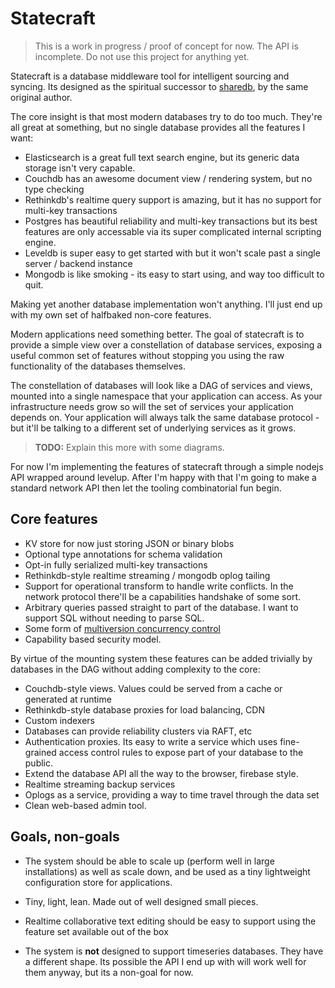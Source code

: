 # Statecraft

> This is a work in progress / proof of concept for now. The API is incomplete. Do not use this project for anything yet.

Statecraft is a database middleware tool for intelligent sourcing and syncing. Its designed as the spiritual successor to [sharedb](https://github.com/share/sharedb), by the same original author.

The core insight is that most modern databases try to do too much. They're all great at something, but no single database provides all the features I want:

- Elasticsearch is a great full text search engine, but its generic data storage isn't very capable.
- Couchdb has an awesome document view / rendering system, but no type checking
- Rethinkdb's realtime query support is amazing, but it has no support for multi-key transactions
- Postgres has beautiful reliability and multi-key transactions but its best features are only accessable via its super complicated internal scripting engine.
- Leveldb is super easy to get started with but it won't scale past a single server / backend instance
- Mongodb is like smoking - its easy to start using, and way too difficult to quit.

Making yet another database implementation won't anything. I'll just end up with my own set of halfbaked non-core features.

Modern applications need something better. The goal of statecraft is to provide a simple view over a constellation of database services, exposing a useful common set of features without stopping you using the raw functionality of the
databases themselves.

The constellation of databases will look like a DAG of services and views, mounted into a single namespace that your application can access. As your infrastructure needs grow so will the set of services your application depends on. Your application will always talk the same database protocol - but it'll be talking to a different set of underlying services as it grows.

> **TODO:** Explain this more with some diagrams.

For now I'm implementing the features of statecraft through a simple nodejs API wrapped around levelup. After I'm happy with that I'm going to make a standard network API then let the tooling combinatorial fun begin.

## Core features

- KV store for now just storing JSON or binary blobs
- Optional type annotations for schema validation
- Opt-in fully serialized multi-key transactions
- Rethinkdb-style realtime streaming / mongodb oplog tailing
- Support for operational transform to handle write conflicts. In the network protocol there'll be a capabilities handshake of some sort.
- Arbitrary queries passed straight to part of the database. I want to support SQL without needing to parse SQL.
- Some form of [multiversion concurrency control](https://en.wikipedia.org/wiki/Multiversion_concurrency_control)
- Capability based security model.

By virtue of the mounting system these features can be added trivially by databases in the DAG without adding complexity to the core:

- Couchdb-style views. Values could be served from a cache or generated at runtime
- Rethinkdb-style database proxies for load balancing, CDN
- Custom indexers
- Databases can provide reliability clusters via RAFT, etc
- Authentication proxies. Its easy to write a service which uses fine-grained access control rules to expose part of your database to the public.
- Extend the database API all the way to the browser, firebase style.
- Realtime streaming backup services
- Oplogs as a service, providing a way to time travel through the data set
- Clean web-based admin tool.


## Goals, non-goals

- The system should be able to scale up (perform well in large installations) as well as scale down, and be used as a tiny lightweight configuration store for applications.
- Tiny, light, lean. Made out of well designed small pieces.
- Realtime collaborative text editing should be easy to support using the feature set available out of the box

- The system is **not** designed to support timeseries databases. They have a different shape. Its possible the API I end up with will work well for them anyway, but its a non-goal for now.